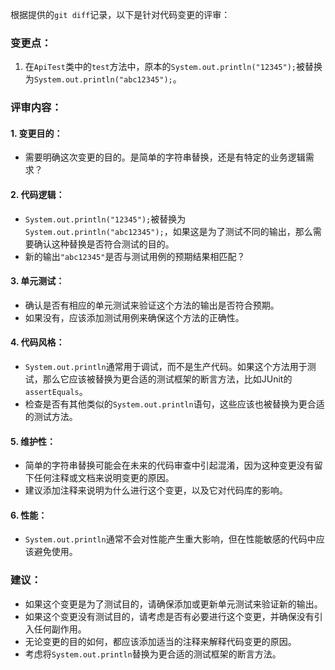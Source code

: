 根据提供的`git diff`记录，以下是针对代码变更的评审：

### 变更点：
1. 在`ApiTest`类中的`test`方法中，原本的`System.out.println("12345");`被替换为`System.out.println("abc12345");`。

### 评审内容：

#### 1. 变更目的：
- 需要明确这次变更的目的。是简单的字符串替换，还是有特定的业务逻辑需求？

#### 2. 代码逻辑：
- `System.out.println("12345");`被替换为`System.out.println("abc12345");`，如果这是为了测试不同的输出，那么需要确认这种替换是否符合测试的目的。
- 新的输出`"abc12345"`是否与测试用例的预期结果相匹配？

#### 3. 单元测试：
- 确认是否有相应的单元测试来验证这个方法的输出是否符合预期。
- 如果没有，应该添加测试用例来确保这个方法的正确性。

#### 4. 代码风格：
- `System.out.println`通常用于调试，而不是生产代码。如果这个方法用于测试，那么它应该被替换为更合适的测试框架的断言方法，比如JUnit的`assertEquals`。
- 检查是否有其他类似的`System.out.println`语句，这些应该也被替换为更合适的测试方法。

#### 5. 维护性：
- 简单的字符串替换可能会在未来的代码审查中引起混淆，因为这种变更没有留下任何注释或文档来说明变更的原因。
- 建议添加注释来说明为什么进行这个变更，以及它对代码库的影响。

#### 6. 性能：
- `System.out.println`通常不会对性能产生重大影响，但在性能敏感的代码中应该避免使用。

### 建议：
- 如果这个变更是为了测试目的，请确保添加或更新单元测试来验证新的输出。
- 如果这个变更没有测试目的，请考虑是否有必要进行这个变更，并确保没有引入任何副作用。
- 无论变更的目的如何，都应该添加适当的注释来解释代码变更的原因。
- 考虑将`System.out.println`替换为更合适的测试框架的断言方法。